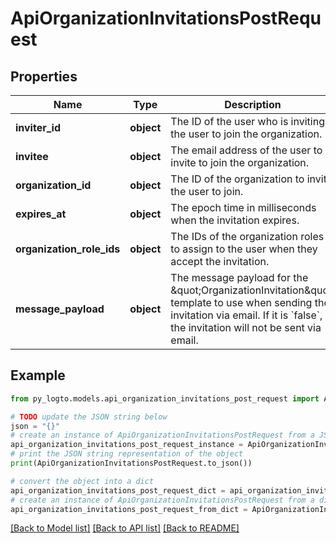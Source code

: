 # ApiOrganizationInvitationsPostRequest


## Properties

Name | Type | Description | Notes
------------ | ------------- | ------------- | -------------
**inviter_id** | **object** | The ID of the user who is inviting the user to join the organization. | [optional] 
**invitee** | **object** | The email address of the user to invite to join the organization. | [optional] 
**organization_id** | **object** | The ID of the organization to invite the user to join. | [optional] 
**expires_at** | **object** | The epoch time in milliseconds when the invitation expires. | [optional] 
**organization_role_ids** | **object** | The IDs of the organization roles to assign to the user when they accept the invitation. | [optional] 
**message_payload** | **object** | The message payload for the \&quot;OrganizationInvitation\&quot; template to use when sending the invitation via email. If it is &#x60;false&#x60;, the invitation will not be sent via email. | [optional] 

## Example

```python
from py_logto.models.api_organization_invitations_post_request import ApiOrganizationInvitationsPostRequest

# TODO update the JSON string below
json = "{}"
# create an instance of ApiOrganizationInvitationsPostRequest from a JSON string
api_organization_invitations_post_request_instance = ApiOrganizationInvitationsPostRequest.from_json(json)
# print the JSON string representation of the object
print(ApiOrganizationInvitationsPostRequest.to_json())

# convert the object into a dict
api_organization_invitations_post_request_dict = api_organization_invitations_post_request_instance.to_dict()
# create an instance of ApiOrganizationInvitationsPostRequest from a dict
api_organization_invitations_post_request_from_dict = ApiOrganizationInvitationsPostRequest.from_dict(api_organization_invitations_post_request_dict)
```
[[Back to Model list]](../README.md#documentation-for-models) [[Back to API list]](../README.md#documentation-for-api-endpoints) [[Back to README]](../README.md)


